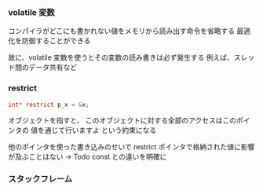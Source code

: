 ### volatile 変数

コンパイラがどこにも書かれない値をメモリから読み出す命令を省略する
最適化を防御することができる

故に、volatile 変数を使うとその変数の読み書きは必ず発生する
例えば、スレッド間のデータ共有など

### restrict

```c
int* restrict p_x = &x;
```

オブジェクトを指すと、
このオブジェクトに対する全部のアクセスはこのポインタの
値を通じて行いますよ
という約束になる

他のポインタを使った書き込みのせいで
restrict ポインタで格納された値に影響が及ぶことはない
-> Todo const との違いを明確に

### スタックフレーム